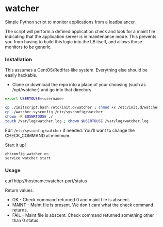 # watcher
Simple Python script to monitor applications from a loadbalancer.

The script will perform a defined application check and look for a maint file indicating that the application server is in maintenance mode. This prevents you from having to build this logic into the LB itself, and allows those monitors to be generic.

<h3>Installation</h3>
This assumes a CentOS/RedHat-like system. Everything else should be easily hackable.

* Clone or download the repo into a place of your choosing (such as /opt/watcher) and go into that directory

```bash
export USERTOUSE=<username>
```

```bash
cp ./initscript.bash /etc/init.d/watcher ; chmod +x /etc/init.d/watcher
cp ./watcher.sysconfig /etc/sysconfig/watcher
chown -R $USERTOUSE ./
touch /var/log/watcher.log ; chown $USERTOUSE /var/log/watcher.log
```

Edit <code>/etc/sysconfig/watcher</code> if needed. You'll want to change the CHECK_COMMAND at minimum.

Start it up!
```
chkconfig watcher on
service watcher start
```

<h3>Usage</h3>
curl http://hostname:watcher-port/status

Return values:
* OK - Check command returned 0 and maint file is abscent.
* MAINT - Maint file is present. We don't care what the check command returns.
* FAIL - Maint file is abscent. Check command returned something other than 0 status.
